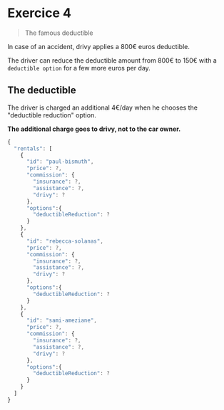 # Exercice 4

> The famous deductible

In case of an accident, drivy applies a 800€ euros deductible.

The driver can reduce the deductible amount from 800€ to 150€ with a `deductible option` for a few more euros per day.

## The deductible

The driver is charged an additional 4€/day when he chooses the "deductible reduction" option.

**The additional charge goes to drivy, not to the car owner.**

```js
{
  "rentals": [
    {
      "id": "paul-bismuth",
      "price": ?,
      "commission": {
        "insurance": ?,
        "assistance": ?,
        "drivy": ?
      },
      "options":{
        "deductibleReduction": ?
      }
    },
    {
      "id": "rebecca-solanas",
      "price": ?,
      "commission": {
        "insurance": ?,
        "assistance": ?,
        "drivy": ?
      },
      "options":{
        "deductibleReduction": ?
      }
    },
    {
      "id": "sami-ameziane",
      "price": ?,
      "commission": {
        "insurance": ?,
        "assistance": ?,
        "drivy": ?
      },
      "options":{
        "deductibleReduction": ?
      }
    }
  ]
}
```
